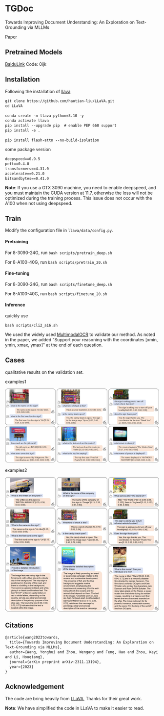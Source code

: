 # TGDoc

Towards Improving Document Understanding: An Exploration on Text-Grounding via MLLMs

[Paper](https://arxiv.org/abs/2311.13194)

## Pretrained Models

[BaiduLink](https://pan.baidu.com/s/1FJ8w5cYMxJ1aOq5mLqYrbg) Code: 0ijk 

## Installation

Following the installation of [llava](https://github.com/haotian-liu/LLaVA)

```shell
git clone https://github.com/haotian-liu/LLaVA.git
cd LLaVA

conda create -n llava python=3.10 -y
conda activate llava
pip install --upgrade pip  # enable PEP 660 support
pip install -e .

pip install flash-attn --no-build-isolation
```

some package version

```
deepspeed==0.9.5
peft==0.4.0
transformers==4.31.0
accelerate==0.21.0
bitsandbytes==0.41.0
```

**Note**: If you use a GTX 3090 machine, you need to enable deepspeed, and you must maintain the CUDA version at 11.7, otherwise the loss will not be optimized during the training process. This issue does not occur with the A100 when not using deepspeed.

## Train

Modify the configuration file in `llava/data/config.py`.

#### Pretraining

For 8-3090-24G, run `bash scripts/pretrain_deep.sh`

For  8-A100-40G, run `bash scripts/pretrain_20.sh`

#### Fine-tuning

For 8-3090-24G, run `bash scripts/finetune_deep.sh`

For  8-A100-40G, run `bash scripts/finetune_20.sh`

#### Inference

quickly use

```shell
bash scripts/cli2_a16.sh
```

We used the widely used [MultimodalOCR](https://github.com/Yuliang-Liu/MultimodalOCR) to validate our method. As noted in the paper, we added "Support your reasoning with the coordinates [xmin, ymin, xmax, ymax]" at the end of each question.



## Cases

qualitative results on the validation set.

examples1

![overall_end](./assets/qua1.jpg)

examples2

![overall_end](./assets/qua2.jpg)


## Citations

```
@article{wang2023towards,
  title={Towards Improving Document Understanding: An Exploration on Text-Grounding via MLLMs},
  author={Wang, Yonghui and Zhou, Wengang and Feng, Hao and Zhou, Keyi and Li, Houqiang},
  journal={arXiv preprint arXiv:2311.13194},
  year={2023}
}
```

## Acknowledgement

The code are bring heavily from [LLaVA](https://github.com/haotian-liu/LLaVA), Thanks for their great work.

**Note**: We have simplified the code in LLaVA to make it easier to read.


